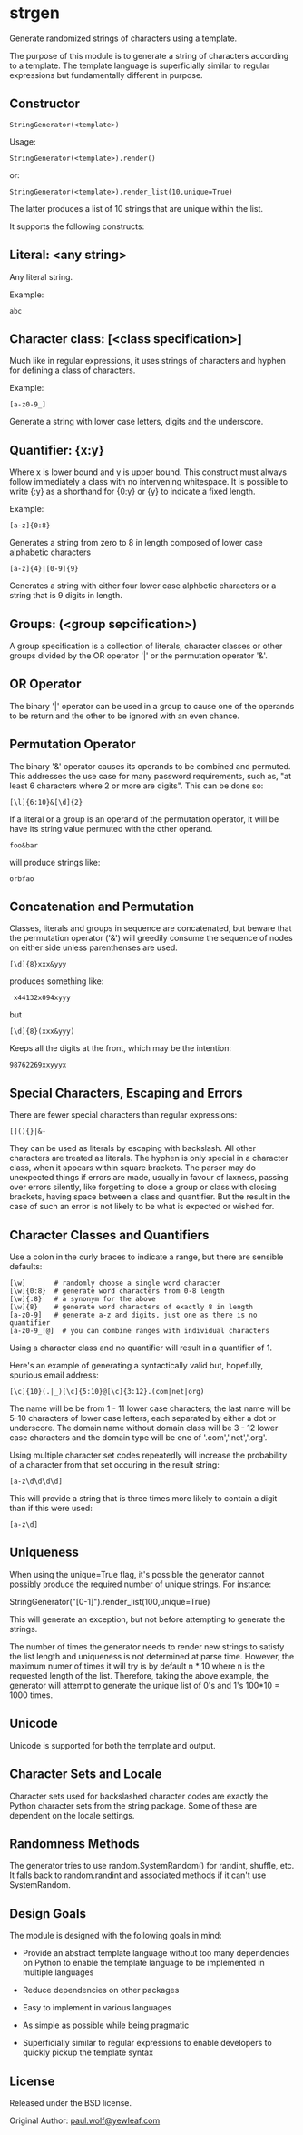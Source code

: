 strgen
======
Generate randomized strings of characters using a template.

The purpose of this module is to generate a string of characters
according to a template.  The template language is superficially
similar to regular expressions but fundamentally different in
purpose.

Constructor
-----------

    StringGenerator(<template>)

Usage:

    StringGenerator(<template>).render()

or:

    StringGenerator(<template>).render_list(10,unique=True)

The latter produces a list of 10 strings that are unique within the list.

It supports the following constructs:

Literal: \<any string>
---------------------
Any literal string. 

Example:

    abc

Character class: [\<class specification>]
----------------------------------------
Much like in regular expressions, it uses strings of characters
and hyphen for defining a class of characters.

Example:

    [a-z0-9_]

Generate a string with lower case letters, digits and the underscore.

Quantifier: {x:y} 
----------------- 
Where x is lower bound and y is upper bound. This construct must
always follow immediately a class with no intervening
whitespace. It is possible to write {:y} as a shorthand for {0:y}
or {y} to indicate a fixed length.

Example: 

    [a-z]{0:8}

Generates a string from zero to 8 in length composed of lower case
alphabetic characters

    [a-z]{4}|[0-9]{9}

Generates a string with either four lower case alphbetic
characters or a string that is 9 digits in length.

Groups:  (\<group sepcification>)
--------------------------------
A group specification is a collection of literals, character
classes or other groups divided by the OR operator '|' or the
permutation operator '&'.

OR Operator
-----------
The binary '|' operator can be used in a group to cause one of the
operands to be return and the other to be ignored with an even
chance.

Permutation Operator
--------------------
The binary '&' operator causes its operands to be combined and
permuted.  This addresses the
use case for many password requirements, such as, "at least 6
characters where 2 or more are digits". This can be done so:

    [\l]{6:10}&[\d]{2}

If a literal or a group is an operand of the permutation operator,
it will be have its string value permuted with the other operand.

    foo&bar

will produce strings like: 

    orbfao

Concatenation and Permutation
-----------------------------
Classes, literals and groups in sequence are concatenated, but
beware that the permutation operator ('&') will greedily consume
the sequence of nodes on either side unless parenthenses are used.

    [\d]{8}xxx&yyy

produces something like: 

     x44132x094xyyy

but

    [\d]{8}(xxx&yyy)

Keeps all the digits at the front, which may be the intention:

    98762269xxyyyx

Special Characters, Escaping and Errors
---------------------------------------
There are fewer special characters than regular expressions: 

    [](){}|&-

They can be used as literals by escaping with backslash. All other
characters are treated as literals.  The hyphen is only special in
a character class, when it appears within square brackets. The
parser may do unexpected things if errors are made, usually in
favour of laxness, passing over errors silently, like forgetting
to close a group or class with closing brackets, having space
between a class and quantifier.  But the result in the case of
such an error is not likely to be what is expected or wished for.

Character Classes and Quantifiers
---------------------------------
Use a colon in the curly braces to indicate a range, but there are sensible defaults:

    [\w]       # randomly choose a single word character
    [\w]{0:8}  # generate word characters from 0-8 length 
    [\w]{:8}   # a synonym for the above
    [\w]{8}    # generate word characters of exactly 8 in length
    [a-z0-9]   # generate a-z and digits, just one as there is no quantifier
    [a-z0-9_!@]  # you can combine ranges with individual characters

Using a character class and no quantifier will result in a quantifier of 1. 

Here's an example of generating a syntactically valid but, hopefully, spurious email address: 

    [\c]{10}(.|_)[\c]{5:10}@[\c]{3:12}.(com|net|org)

The name will be be from 1 - 11 lower case characters; the last name will be 5-10 characters
of lower case letters, each separated by either a dot or underscore. 
The domain name without domain class will be 3 - 12 lower case characters and the domain type will be
one of '.com','.net','.org'.

Using multiple character set codes repeatedly will increase the probability of a character
from that set occuring in the result string: 

    [a-z\d\d\d\d]

This will provide a string that is three times more likely to contain a digit than 
if this were used: 

    [a-z\d]

Uniqueness
----------
When using the unique=True flag, it's possible the generator cannot possibly produce the
required number of unique strings. For instance: 

   StringGenerator("[0-1]").render_list(100,unique=True)

This will generate an exception, but not before attempting to generate the strings. 

The number of times the generator needs to render new strings to
satisfy the list length and uniqueness is not determined at parse
time. However, the maximum numer of times it will try is by
default n * 10 where n is the requested length of the
list. Therefore, taking the above example, the generator will
attempt to generate the unique list of 0's and 1's 100*10 = 1000 times.

Unicode
-------
Unicode is supported for both the template and output. 

Character Sets and Locale 
------------------------- 
Character sets used for backslashed character codes are exactly the
Python character sets from the string package. Some of these are
dependent on the locale settings. 

Randomness Methods
------------------
The generator tries to use random.SystemRandom() for randint,
shuffle, etc. It falls back to random.randint and associated
methods if it can't use SystemRandom.

Design Goals
------------
The module is designed with the following goals in mind:

* Provide an abstract template language without too many
  dependencies on Python to enable the template language to be
  implemented in multiple languages

* Reduce dependencies on other packages

* Easy to implement in various languages 

* As simple as possible while being pragmatic

* Superficially similar to regular expressions to enable
  developers to quickly pickup the template syntax


License
-------
Released under the BSD license. 


Original Author: paul.wolf@yewleaf.com

